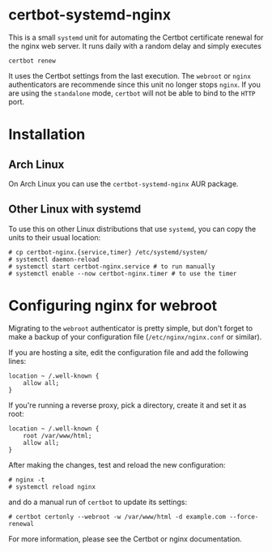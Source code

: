 # certbot-systemd-nginx
This is a small `systemd` unit for automating the Certbot certificate renewal for the nginx web server.
It runs daily with a random delay and simply executes

    certbot renew

It uses the Certbot settings from the last execution. The `webroot` or `nginx` authenticators are
recommende since this unit no longer stops `nginx`. If you are using the `standalone` mode, `certbot`
will not be able to bind to the `HTTP` port.

# Installation
## Arch Linux
On Arch Linux you can use the `certbot-systemd-nginx` AUR package.

## Other Linux with systemd
To use this on other Linux distributions that use `systemd`, you can copy the units to their usual
location:

    # cp certbot-nginx.{service,timer} /etc/systemd/system/
    # systemctl daemon-reload
    # systemctl start certbot-nginx.service # to run manually
    # systemctl enable --now certbot-nginx.timer # to use the timer

# Configuring nginx for webroot
Migrating to the `webroot` authenticator is pretty simple, but don't forget to make a backup of your
configuration file (`/etc/nginx/nginx.conf` or similar).

If you are hosting a site, edit the configuration file and add the following lines:

    location ~ /.well-known {
        allow all;
    }

If you're running a reverse proxy, pick a directory, create it and set it as root:

    location ~ /.well-known {
        root /var/www/html;
        allow all;
    }

After making the changes, test and reload the new configuration:

    # nginx -t
    # systemctl reload nginx

and do a manual run of `certbot` to update its settings:

    # certbot certonly --webroot -w /var/www/html -d example.com --force-renewal

For more information, please see the Certbot or nginx documentation.
